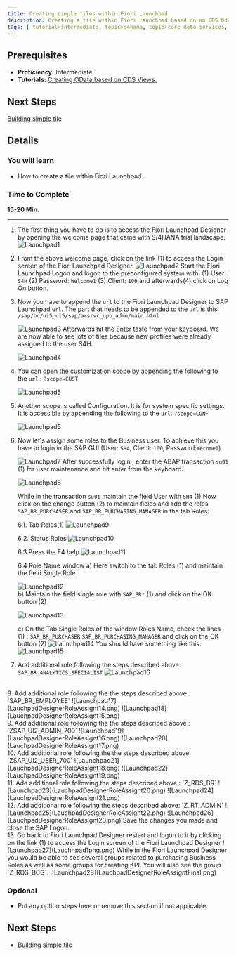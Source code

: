 ```yaml
---
title: Creating simple tiles within Fiori Launchpad
description: Creating a tile within Fiori Launchpad based on an CDS Odata Service
tags: [ tutorial>intermediate, topic>s4hana, topic>core data services, topic>fiori tile, products>sap-s4hana on-premise ]
---
```

## Prerequisites  
 - **Proficiency:** Intermediate
 - **Tutorials:** [Creating OData based on CDS Views. ](http://sap.com/developer/tutorials/s4hana-cds-creating-odata-service.html)

## Next Steps
 [Building simple tile](http://sap.com/developer/tutorials/s4hana-cds-building-simple-tile.html)

## Details
### You will learn  
- How to create a tile within Fiori Launchpad .

### Time to Complete
**15-20 Min**.

---

1. The first thing you have to do is to access the Fiori Launchpad Designer by opening the welcome page that came with S/4HANA trial landscape.
    ![Launchpad1 ](Lauchnpad1png.png)

2. From the above welcome page, click on the link (1) to access the Login screen of the Fiori Launchpad Designer.
    ![Launchpad2](Lauchnpad2.png)
Start the Fiori Launchpad Logon and logon to the preconfigured system with:
 (1) User:     `S4H`
 (2) Password: `Welcome1`
 (3) Client:   `100`
and afterwards(4) click on Log On button.

3. Now you have to append the `url` to the Fiori Launchpad Designer to SAP Launchpad `url`. The part that needs to be appended to the `url` is this:
`/sap/bc/ui5_ui5/sap/arsrvc_upb_admn/main.html`

    ![Launchpad3](Lauchnpad3.png)
Afterwards hit the Enter taste from your keyboard.
We are now able to see lots of tiles because new profiles were already assigned to the user S4H.

    ![Launchpad4](LauchpadDesigner1.png)    

4. You can open the customization scope by appending  the following to the `url` :
     `?scope=CUST`


    ![Launchpad5](LauchpadDesignerCUSTscope.png)

5. Another scope is called Configuration. It is for system specific settings. It is accessible by appending the following to the `url`: `?scope=CONF`

    ![Launchpad6](LauchpadDesignerCONFscope.png)

6. Now let's assign some roles to the Business user. To achieve this you have to login in the SAP GUI (User: `SH4`, Client: `100`, Password:`Wecome1`)

    ![Launchpad7](LauchpadDesignerRoleAssignt1.png)
After successfully login , enter the ABAP transaction `su01` (1) for user maintenance and hit enter from the keyboard.

    ![Launchpad8](LauchpadDesignerRoleAssignt2.png)

     While in the transaction `su01` maintain the field User with `SH4` (1)
     Now click on the change button (2) to maintain fields and add the roles `SAP_BR_PURCHASER` and `SAP_BR_PURCHASING_MANAGER` in the tab Roles:

     6.1. Tab Roles(1)
      ![Launchpad9](LauchpadDesignerRoleAssignt4.png)

     6.2. Status Roles
      ![Launchpad10](LauchpadDesignerRoleAssignt5.png)

     6.3  Press the F4 help
      ![Launchpad11](LauchpadDesignerRoleAssignt6.png)

     6.4 Role Name window
     a) Here switch to the tab Roles (1) and maintain the field Single Role

      ![Launchpad12](LauchpadDesignerRoleAssignt7.png)    
     b) Maintain the field single role with `SAP_BR*` (1) and click on the OK button (2)   

      ![Launchpad13](LauchpadDesignerRoleAssignt8.png)

     c) On the Tab Single Roles of the window Roles Name, check the lines (1) :
        `SAP_BR_PURCHASER`
        `SAP_BR_PURCHASING_MANAGER`
      and click on the OK button (2)
      ![Launchpad14](LauchpadDesignerRoleAssignt10.png)
  You should have something like this:
  ![Launchpad15](LauchpadDesignerRoleAssignt11.png)
  7. Add additional role following the steps described above: `SAP_BR_ANALYTICS_SPECIALIST`
      ![Launchpad16](LauchpadDesignerRoleAssignt13.png)
  <br>
  8. Add additional role following the the steps described above : `SAP_BR_EMPLOYEE`
      ![Launchpad17](LauchpadDesignerRoleAssignt14.png)
      ![Launchpad18](LauchpadDesignerRoleAssignt15.png)
<br>
  9. Add additional role following the the steps described above : `ZSAP_UI2_ADMIN_700`
      ![Launchpad19](LauchpadDesignerRoleAssignt16.png)
      ![Launchpad20](LauchpadDesignerRoleAssignt17.png)
<br>
  10. Add additional role following the the steps described above: `ZSAP_UI2_USER_700`
      ![Launchpad21](LauchpadDesignerRoleAssignt18.png)                                                                            
      ![Launchpad22](LauchpadDesignerRoleAssignt19.png)
<br>  
  11. Add additional role following the steps described above : `Z_RDS_BR`
      ![Launchpad23](LauchpadDesignerRoleAssignt20.png)
      ![Launchpad24](LauchpadDesignerRoleAssignt21.png)
  <br>
  12. Add additional role following the steps described above: `Z_RT_ADMIN`
      ![Launchpad25](LauchpadDesignerRoleAssignt22.png)  
      ![Launchpad26](LauchpadDesignerRoleAssignt23.png)  
      Save the changes you made and close the SAP Logon.
<br>
  13. Go back to Fiori Launchpad  Designer restart and logon to it by clicking on the link (1) to access the Login screen of the Fiori Launchpad Designer
      ![Launchpad27](Lauchnpad1png.png)
    While in the Fiori Launchpad Designer you would be able to see several groups related to purchasing Business Roles as well as some groups for creating KPI.
    You will also see the group `Z_RDS_BCG`.
        ![Launchpad28](LauchpadDesignerRoleAssigntFinal.png)

### Optional
 - Put any option steps here or remove this section if not applicable.

## Next Steps
 - [Building simple tile](http://go.sap.com/developer/tutorials/s4hana-cds-building-simple-tile.html)
